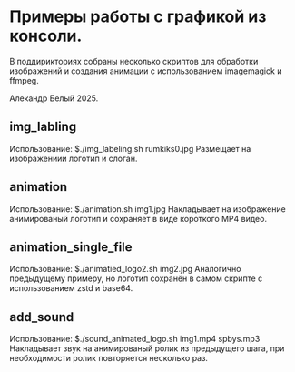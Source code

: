 # Примеры работы с графикой из консоли.
В поддирикториях собраны несколько скриптов для обработки изображений и создания анимации с использованием imagemagick и ffmpeg.


Алекандр Белый 2025.


## img_labling
Использование:
$./img_labeling.sh rumkiks0.jpg
Размещает на изображениии логотип и слоган.


## animation
Использование:
$./animation.sh img1.jpg
Накладывает на изображение анимированый логотип и сохраняет в виде короткого MP4 видео.


## animation_single_file
Использование:
$./animatied_logo2.sh img2.jpg
Аналогично предыдущему примеру, но логотип сохранён в самом скрипте с использованием zstd и base64.


## add_sound
Использование:
$./sound_animated_logo.sh img1.mp4 spbys.mp3
Накладывает звук на анимированый ролик из предыдущего шага, при необходимости ролик повторяется несколько раз.
